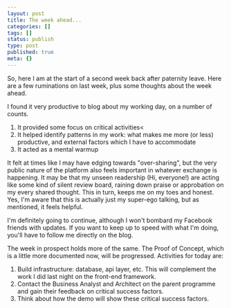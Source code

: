 ```yaml
---
layout: post
title: The week ahead...
categories: []
tags: []
status: publish
type: post
published: true
meta: {}
---
```

So, here I am at the start of a second week back after paternity leave.
Here are a few ruminations on last week, plus some thoughts about the week
ahead.

I found it very productive to blog about my working day, on a number of counts.


1. It provided some focus on critical activities<
2. It helped identify patterns in my work: what makes me more (or less)
   productive, and external factors which I have to accommodate
3. It acted as a mental warmup

It felt at times like I may have edging towards "over-sharing", but the very
public nature of the platform also feels important in whatever exchange is
happening. It may be that my unseen readership (Hi, everyone!) are acting
like some kind of silent review board, raining down praise or approbation
on my every shared thought. This in turn, keeps me on my toes and honest.
Yes, I'm aware that this is actually just my super-ego talking, but as
mentioned, it feels helpful.

I'm definitely going to continue, although I won't bombard my Facebook
friends with updates. If you want to keep up to speed with what I'm
doing, you'll have to follow me directly on the blog.

The week in prospect holds more of the same. The Proof of Concept, which
is a little more documented now, will be progressed. Activities for today are:


1. Build infrastructure: database, api layer, etc. This will complement the
   work I did last night on the front-end framework.
2. Contact the Business Analyst and Architect on the parent programme and gain
   their feedback on critical success factors.
3. Think about how the demo will show these critical success factors.
